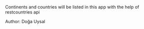 Continents and countries will be listed in this app with the help of restcountries api

Author: Doğa Uysal